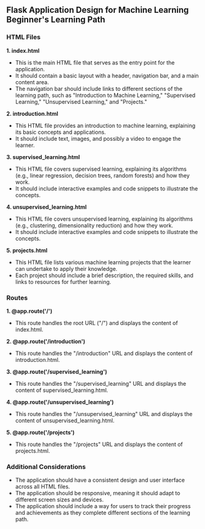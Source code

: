  ## Flask Application Design for Machine Learning Beginner's Learning Path

### HTML Files

**1. index.html**
- This is the main HTML file that serves as the entry point for the application.
- It should contain a basic layout with a header, navigation bar, and a main content area.
- The navigation bar should include links to different sections of the learning path, such as "Introduction to Machine Learning," "Supervised Learning," "Unsupervised Learning," and "Projects."

**2. introduction.html**
- This HTML file provides an introduction to machine learning, explaining its basic concepts and applications.
- It should include text, images, and possibly a video to engage the learner.

**3. supervised_learning.html**
- This HTML file covers supervised learning, explaining its algorithms (e.g., linear regression, decision trees, random forests) and how they work.
- It should include interactive examples and code snippets to illustrate the concepts.

**4. unsupervised_learning.html**
- This HTML file covers unsupervised learning, explaining its algorithms (e.g., clustering, dimensionality reduction) and how they work.
- It should include interactive examples and code snippets to illustrate the concepts.

**5. projects.html**
- This HTML file lists various machine learning projects that the learner can undertake to apply their knowledge.
- Each project should include a brief description, the required skills, and links to resources for further learning.

### Routes

**1. @app.route('/')**
- This route handles the root URL ("/") and displays the content of index.html.

**2. @app.route('/introduction')**
- This route handles the "/introduction" URL and displays the content of introduction.html.

**3. @app.route('/supervised_learning')**
- This route handles the "/supervised_learning" URL and displays the content of supervised_learning.html.

**4. @app.route('/unsupervised_learning')**
- This route handles the "/unsupervised_learning" URL and displays the content of unsupervised_learning.html.

**5. @app.route('/projects')**
- This route handles the "/projects" URL and displays the content of projects.html.

### Additional Considerations

- The application should have a consistent design and user interface across all HTML files.
- The application should be responsive, meaning it should adapt to different screen sizes and devices.
- The application should include a way for users to track their progress and achievements as they complete different sections of the learning path.